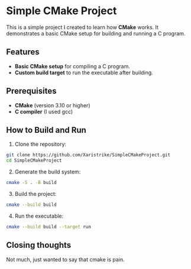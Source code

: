 # Simple CMake Project
This is a simple project I created to learn how **CMake** works. It demonstrates a basic CMake setup for building and running a C program.

## Features

- **Basic CMake setup** for compiling a C program.
- **Custom build target** to run the executable after building.

## Prerequisites

- **CMake** (version 3.10 or higher)
- **C compiler** (I used gcc)

## How to Build and Run

1. Clone the repository:
```bash
git clone https://github.com/Xaristrike/SimpleCMakeProject.git
cd SimpleCMakeProject
```

2. Generate the build system:
```bash
cmake -S . -B build
```

3. Build the project:
```bash
cmake --build build
```

4. Run the executable:
```bash
cmake --build build --target run
```

## Closing thoughts

Not much, just wanted to say that cmake is pain.
